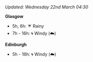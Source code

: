 *Updated: Wednesday 22nd March 04:30*

**Glasgow**

* 5h, 6h: :umbrella: Rainy
* 7h - 16h: :cyclone: Windy (:cloud:)

**Edinburgh**

* 5h - 16h: :cyclone: Windy (:cloud:)
